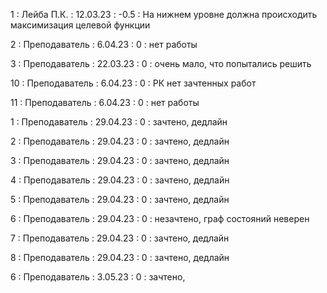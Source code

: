 1 : Лейба П.К. : 12.03.23 : -0.5 : На нижнем уровне должна происходить максимизация целевой функции

2 : Преподаватель : 6.04.23 : 0 : нет работы

3 : Преподаватель : 22.03.23 : 0 : очень мало, что попытались решить

10 : Преподаватель : 6.04.23 : 0 : РК нет зачтенных работ

11 : Преподаватель : 6.04.23 : 0 : нет работы

1 : Преподаватель : 29.04.23 : 0 : зачтено, дедлайн

2 : Преподаватель : 29.04.23 : 0 : зачтено, дедлайн

3 : Преподаватель : 29.04.23 : 0 : зачтено, дедлайн

4 : Преподаватель : 29.04.23 : 0 : зачтено, дедлайн

5 : Преподаватель : 29.04.23 : 0 : зачтено, дедлайн

6 : Преподаватель : 29.04.23 : 0 : незачтено, граф состояний неверен

7 : Преподаватель : 29.04.23 : 0 : зачтено, дедлайн

8 : Преподаватель : 29.04.23 : 0 : зачтено, дедлайн

6 : Преподаватель : 3.05.23 : 0 : зачтено, 








